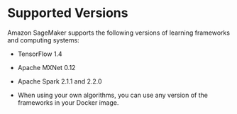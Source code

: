 # Supported Versions<a name="supported-versions"></a>

Amazon SageMaker supports the following versions of learning frameworks and computing systems:

+ TensorFlow 1\.4

+ Apache MXNet 0\.12

+ Apache Spark 2\.1\.1 and 2\.2\.0

+ When using your own algorithms, you can use any version of the frameworks in your Docker image\.